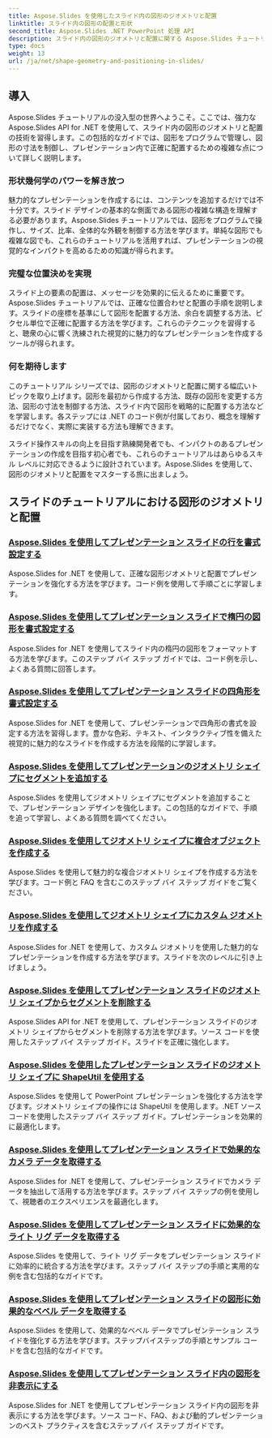 ```yaml
---
title: Aspose.Slides を使用したスライド内の図形のジオメトリと配置
linktitle: スライド内の図形の配置と形状
second_title: Aspose.Slides .NET PowerPoint 処理 API
description: スライド内の図形のジオメトリと配置に関する Aspose.Slides チュートリアルで、スライドの操作スキルを高めます。図形、その寸法、配置をプログラムで制御する方法を学びます。
type: docs
weight: 13
url: /ja/net/shape-geometry-and-positioning-in-slides/
---
```


## 導入

Aspose.Slides チュートリアルの没入型の世界へようこそ。ここでは、強力な Aspose.Slides API for .NET を使用して、スライド内の図形のジオメトリと配置の技術を習得します。この包括的なガイドでは、図形をプログラムで管理し、図形の寸法を制御し、プレゼンテーション内で正確に配置するための複雑な点について詳しく説明します。

### 形状幾何学のパワーを解き放つ

魅力的なプレゼンテーションを作成するには、コンテンツを追加するだけでは不十分です。スライド デザインの基本的な側面である図形の複雑な構造を理解する必要があります。Aspose.Slides チュートリアルでは、図形をプログラムで操作し、サイズ、比率、全体的な外観を制御する方法を学びます。単純な図形でも複雑な図でも、これらのチュートリアルを活用すれば、プレゼンテーションの視覚的なインパクトを高めるための知識が得られます。

### 完璧な位置決めを実現

スライド上の要素の配置は、メッセージを効果的に伝えるために重要です。Aspose.Slides チュートリアルでは、正確な位置合わせと配置の手順を説明します。スライドの座標を基準にして図形を配置する方法、余白を調整する方法、ピクセル単位で正確に配置する方法を学びます。これらのテクニックを習得すると、聴衆の心に響く洗練された視覚的に魅力的なプレゼンテーションを作成するツールが得られます。

### 何を期待します

このチュートリアル シリーズでは、図形のジオメトリと配置に関する幅広いトピックを取り上げます。図形を最初から作成する方法、既存の図形を変更する方法、図形の寸法を制御する方法、スライド内で図形を戦略的に配置する方法などを学習します。各ステップには .NET のコード例が付属しており、概念を理解するだけでなく、実際に実装する方法も理解できます。

スライド操作スキルの向上を目指す熟練開発者でも、インパクトのあるプレゼンテーションの作成を目指す初心者でも、これらのチュートリアルはあらゆるスキル レベルに対応できるように設計されています。Aspose.Slides を使用して、図形のジオメトリと配置をマスターする旅に出ましょう。

## スライドのチュートリアルにおける図形のジオメトリと配置
### [Aspose.Slides を使用してプレゼンテーション スライドの行を書式設定する](./formatting-lines/)
Aspose.Slides for .NET を使用して、正確な図形ジオメトリと配置でプレゼンテーションを強化する方法を学びます。コード例を使用して手順ごとに学習します。
### [Aspose.Slides を使用してプレゼンテーション スライドで楕円の図形を書式設定する](./formatting-ellipse-shape/)
Aspose.Slides for .NET を使用してスライド内の楕円の図形をフォーマットする方法を学びます。このステップ バイ ステップ ガイドでは、コード例を示し、よくある質問に回答します。
### [Aspose.Slides を使用してプレゼンテーション スライドの四角形を書式設定する](./formatting-rectangle-shape/)
Aspose.Slides for .NET を使用して、プレゼンテーションで四角形の書式を設定する方法を習得します。豊かな色彩、テキスト、インタラクティブ性を備えた視覚的に魅力的なスライドを作成する方法を段階的に学習します。
### [Aspose.Slides を使用してプレゼンテーションのジオメトリ シェイプにセグメントを追加する](./adding-segments-geometry-shape/)
Aspose.Slides を使用してジオメトリ シェイプにセグメントを追加することで、プレゼンテーション デザインを強化します。この包括的なガイドで、手順を追って学習し、よくある質問を調べてください。
### [Aspose.Slides を使用してジオメトリ シェイプに複合オブジェクトを作成する](./creating-composite-objects-geometry-shape/)
Aspose.Slides を使用して魅力的な複合ジオメトリ シェイプを作成する方法を学びます。コード例と FAQ を含むこのステップ バイ ステップ ガイドをご覧ください。
### [Aspose.Slides を使用してジオメトリ シェイプにカスタム ジオメトリを作成する](./creating-custom-geometry/)
Aspose.Slides for .NET を使用して、カスタム ジオメトリを使用した魅力的なプレゼンテーションを作成する方法を学びます。スライドを次のレベルに引き上げましょう。
### [Aspose.Slides を使用してプレゼンテーション スライドのジオメトリ シェイプからセグメントを削除する](./removing-segments-geometry-shape/)
Aspose.Slides API for .NET を使用して、プレゼンテーション スライドのジオメトリ シェイプからセグメントを削除する方法を学びます。ソース コードを使用したステップ バイ ステップ ガイド。スライドを正確に強化します。
### [Aspose.Slides を使用したプレゼンテーション スライドのジオメトリ シェイプに ShapeUtil を使用する](./using-shapeutil-geometry-shape/)
Aspose.Slides を使用して PowerPoint プレゼンテーションを強化する方法を学びます。ジオメトリ シェイプの操作には ShapeUtil を使用します。.NET ソース コードを使用したステップ バイ ステップ ガイド。プレゼンテーションを効果的に最適化します。
### [Aspose.Slides を使用してプレゼンテーション スライドで効果的なカメラ データを取得する](./getting-effective-camera-data/)
Aspose.Slides for .NET を使用して、プレゼンテーション スライドでカメラ データを抽出して活用する方法を学びます。ステップ バイ ステップの例を使用して、視聴者のエクスペリエンスを最適化します。
### [Aspose.Slides を使用してプレゼンテーション スライドに効果的なライト リグ データを取得する](./getting-effective-light-rig-data/)
Aspose.Slides を使用して、ライト リグ データをプレゼンテーション スライドに効率的に統合する方法を学びます。ステップ バイ ステップの手順と実用的な例を含む包括的なガイドです。
### [Aspose.Slides を使用してプレゼンテーション スライドの図形に効果的なベベル データを取得する](./getting-effective-bevel-data/)
Aspose.Slides を使用して、効果的なベベル データでプレゼンテーション スライドを強化する方法を学びます。ステップバイステップの手順とサンプル コードを含む包括的なガイドです。
### [Aspose.Slides を使用してプレゼンテーション スライド内の図形を非表示にする](./hiding-shapes/)
Aspose.Slides for .NET を使用してプレゼンテーション スライド内の図形を非表示にする方法を学びます。ソース コード、FAQ、および動的プレゼンテーションのベスト プラクティスを含むステップ バイ ステップ ガイドです。